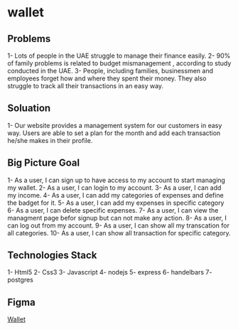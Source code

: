 # wallet
## Problems
  1- Lots of people in the UAE struggle to manage their finance easily.
  2- 90% of family problems is related to budget mismanagement , according to study conducted in the UAE.
  3- People, including families, businessmen and employees forget how and where they spent their money. They also struggle to track all their transactions in an easy way.

## Soluation
  1- Our website provides a management system for our customers in easy way. Users are able to set a plan for the month and add each transaction he/she makes in their profile.

## Big Picture Goal
  1- As a user, I can sign up to have access to my account to start managing my wallet.
  2- As a user, I  can login to my account.
  3- As a user, I  can add my income.
  4- As a user, I  can add my categories of expenses and define the badget for it.
  5- As a user, I  can add my expenses in specific category
  6- As a user, I  can delete specific expenses.
  7- As a user, I  can view the managment page befor signup but can not make any action.
  8- As a user, I  can log out from my account.
  9- As a user, I  can show all my transcation for all categories.
  10- As a user, I  can show all transaction for specific category.

## Technologies Stack
  1- Html5
  2- Css3
  3- Javascript
  4- nodejs
  5- express
  6- handelbars
  7- postgres

## Figma
 [Wallet](https://www.figma.com/proto/Lk39N0iRhV7ZBPBKxTSIKMGQ/Untitled?node-id=320%3A111&scaling=contain)

    